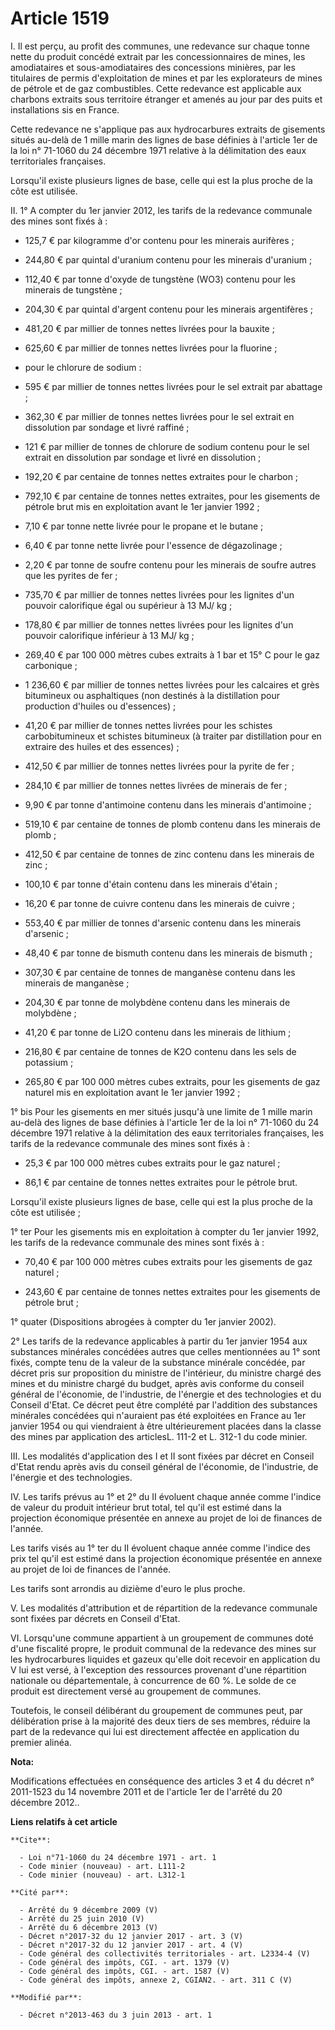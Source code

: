 # Article 1519

I. Il est perçu, au profit des communes, une redevance sur chaque tonne nette du produit concédé extrait par les
concessionnaires de mines, les amodiataires et sous-amodiataires des concessions minières, par les titulaires de permis
d'exploitation de mines et par les explorateurs de mines de pétrole et de gaz combustibles. Cette redevance est applicable
aux charbons extraits sous territoire étranger et amenés au jour par des puits et installations sis en France. 

Cette redevance ne s'applique pas aux hydrocarbures extraits de gisements situés au-delà de 1 mille marin des lignes de base
définies à l'article 1er de la loi n° 71-1060 du 24 décembre 1971 relative à la délimitation des eaux territoriales
françaises. 

Lorsqu'il existe plusieurs lignes de base, celle qui est la plus proche de la côte est utilisée. 

II. 1° A compter du 1er janvier 2012, les tarifs de la redevance communale des mines sont fixés à :

- 125,7 € par kilogramme d'or contenu pour les minerais aurifères ;

- 244,80 € par quintal d'uranium contenu pour les minerais d'uranium ;

- 112,40 € par tonne d'oxyde de tungstène (WO3) contenu pour les minerais de tungstène ;

- 204,30 € par quintal d'argent contenu pour les minerais argentifères ;

- 481,20 € par millier de tonnes nettes livrées pour la bauxite ;

- 625,60 € par millier de tonnes nettes livrées pour la fluorine ;

- pour le chlorure de sodium :

- 595 € par millier de tonnes nettes livrées pour le sel extrait par abattage ;

- 362,30 € par millier de tonnes nettes livrées pour le sel extrait en dissolution par sondage et livré raffiné ;

- 121 € par millier de tonnes de chlorure de sodium contenu pour le sel extrait en dissolution par sondage et livré en
dissolution ;

- 192,20 € par centaine de tonnes nettes extraites pour le charbon ;

- 792,10 € par centaine de tonnes nettes extraites, pour les gisements de pétrole brut mis en exploitation avant le 1er
janvier 1992 ;

- 7,10 € par tonne nette livrée pour le propane et le butane ;

- 6,40 € par tonne nette livrée pour l'essence de dégazolinage ;

- 2,20 € par tonne de soufre contenu pour les minerais de soufre autres que les pyrites de fer ;

- 735,70 € par millier de tonnes nettes livrées pour les lignites d'un pouvoir calorifique égal ou supérieur à 13 MJ/ kg ;

- 178,80 € par millier de tonnes nettes livrées pour les lignites d'un pouvoir calorifique inférieur à 13 MJ/ kg ;

- 269,40 € par 100 000 mètres cubes extraits à 1 bar et 15° C pour le gaz carbonique ;

- 1 236,60 € par millier de tonnes nettes livrées pour les calcaires et grès bitumineux ou asphaltiques (non destinés à la
distillation pour production d'huiles ou d'essences) ;

- 41,20 € par millier de tonnes nettes livrées pour les schistes carbobitumineux et schistes bitumineux (à traiter par
distillation pour en extraire des huiles et des essences) ;

- 412,50 € par millier de tonnes nettes livrées pour la pyrite de fer ;

- 284,10 € par millier de tonnes nettes livrées de minerais de fer ;

- 9,90 € par tonne d'antimoine contenu dans les minerais d'antimoine ;

- 519,10 € par centaine de tonnes de plomb contenu dans les minerais de plomb ;

- 412,50 € par centaine de tonnes de zinc contenu dans les minerais de zinc ;

- 100,10 € par tonne d'étain contenu dans les minerais d'étain ;

- 16,20 € par tonne de cuivre contenu dans les minerais de cuivre ;

- 553,40 € par millier de tonnes d'arsenic contenu dans les minerais d'arsenic ;

- 48,40 € par tonne de bismuth contenu dans les minerais de bismuth ;

- 307,30 € par centaine de tonnes de manganèse contenu dans les minerais de manganèse ;

- 204,30 € par tonne de molybdène contenu dans les minerais de molybdène ;

- 41,20 € par tonne de Li2O contenu dans les minerais de lithium ;

- 216,80 € par centaine de tonnes de K2O contenu dans les sels de potassium ;

- 265,80 € par 100 000 mètres cubes extraits, pour les gisements de gaz naturel mis en exploitation avant le 1er janvier
1992 ; 

1° bis Pour les gisements en mer situés jusqu'à une limite de 1 mille marin au-delà des lignes de base définies à l'article
1er de la loi n° 71-1060 du 24 décembre 1971 relative à la délimitation des eaux territoriales françaises, les tarifs de la
redevance communale des mines sont fixés à :

- 25,3 € par 100 000 mètres cubes extraits pour le gaz naturel ;

- 86,1 € par centaine de tonnes nettes extraites pour le pétrole brut. 

Lorsqu'il existe plusieurs lignes de base, celle qui est la plus proche de la côte est utilisée ; 

1° ter Pour les gisements mis en exploitation à compter du 1er janvier 1992, les tarifs de la redevance communale des mines
sont fixés à :

- 70,40 € par 100 000 mètres cubes extraits pour les gisements de gaz naturel ;

- 243,60 € par centaine de tonnes nettes extraites pour les gisements de pétrole brut ; 

1° quater (Dispositions abrogées à compter du 1er janvier 2002). 

2° Les tarifs de la redevance applicables à partir du 1er janvier 1954 aux substances minérales concédées autres que celles
mentionnées au 1° sont fixés, compte tenu de la valeur de la substance minérale concédée, par décret pris sur proposition du
ministre de l'intérieur, du ministre chargé des mines et du ministre chargé du budget, après avis conforme du conseil général
de l'économie, de l'industrie, de l'énergie et des technologies et du Conseil d'Etat. Ce décret peut être complété par
l'addition des substances minérales concédées qui n'auraient pas été exploitées en France au 1er janvier 1954 ou qui
viendraient à être ultérieurement placées dans la classe des mines par application des articlesL. 111-2 et L. 312-1 du code
minier. 

III. Les modalités d'application des I et II sont fixées par décret en Conseil d'Etat rendu après avis du conseil général de
l'économie, de l'industrie, de l'énergie et des technologies. 

IV. Les tarifs prévus au 1° et 2° du II évoluent chaque année comme l'indice de valeur du produit intérieur brut total, tel
qu'il est estimé dans la projection économique présentée en annexe au projet de loi de finances de l'année. 

Les tarifs visés au 1° ter du II évoluent chaque année comme l'indice des prix tel qu'il est estimé dans la projection
économique présentée en annexe au projet de loi de finances de l'année. 

Les tarifs sont arrondis au dizième d'euro le plus proche. 

V. Les modalités d'attribution et de répartition de la redevance communale sont fixées par décrets en Conseil d'Etat. 

VI. Lorsqu'une commune appartient à un groupement de communes doté d'une fiscalité propre, le produit communal de la
redevance des mines sur les hydrocarbures liquides et gazeux qu'elle doit recevoir en application du V lui est versé, à
l'exception des ressources provenant d'une répartition nationale ou départementale, à concurrence de 60 %. Le solde de ce
produit est directement versé au groupement de communes. 

Toutefois, le conseil délibérant du groupement de communes peut, par délibération prise à la majorité des deux tiers de ses
membres, réduire la part de la redevance qui lui est directement affectée en application du premier alinéa.

**Nota:**

Modifications effectuées en conséquence des articles 3 et 4 du décret n° 2011-1523 du 14 novembre 2011 et de l'article 1er de
l'arrêté du 20 décembre 2012..

**Liens relatifs à cet article**

	**Cite**:

	  - Loi n°71-1060 du 24 décembre 1971 - art. 1
	  - Code minier (nouveau) - art. L111-2
	  - Code minier (nouveau) - art. L312-1

	**Cité par**:

	  - Arrêté du 9 décembre 2009 (V)
	  - Arrêté du 25 juin 2010 (V)
	  - Arrêté du 6 décembre 2013 (V)
	  - Décret n°2017-32 du 12 janvier 2017 - art. 3 (V)
	  - Décret n°2017-32 du 12 janvier 2017 - art. 4 (V)
	  - Code général des collectivités territoriales - art. L2334-4 (V)
	  - Code général des impôts, CGI. - art. 1379 (V)
	  - Code général des impôts, CGI. - art. 1587 (V)
	  - Code général des impôts, annexe 2, CGIAN2. - art. 311 C (V)

	**Modifié par**:

	  - Décret n°2013-463 du 3 juin 2013 - art. 1
